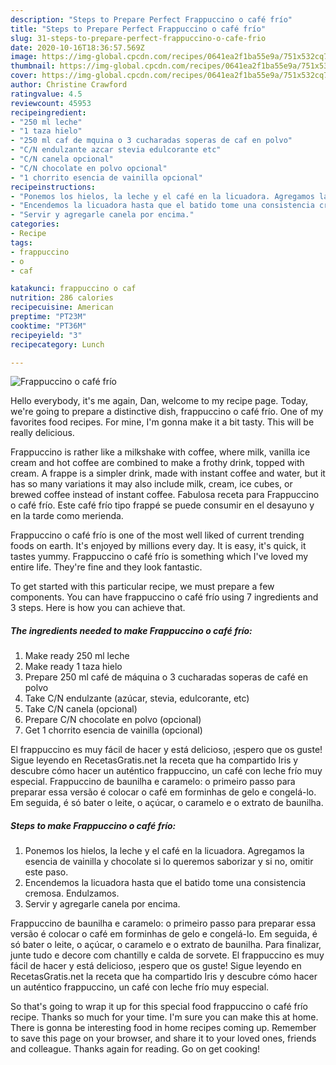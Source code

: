 ```yaml
---
description: "Steps to Prepare Perfect Frappuccino o café frío"
title: "Steps to Prepare Perfect Frappuccino o café frío"
slug: 31-steps-to-prepare-perfect-frappuccino-o-cafe-frio
date: 2020-10-16T18:36:57.569Z
image: https://img-global.cpcdn.com/recipes/0641ea2f1ba55e9a/751x532cq70/frappuccino-o-cafe-frio-foto-principal.jpg
thumbnail: https://img-global.cpcdn.com/recipes/0641ea2f1ba55e9a/751x532cq70/frappuccino-o-cafe-frio-foto-principal.jpg
cover: https://img-global.cpcdn.com/recipes/0641ea2f1ba55e9a/751x532cq70/frappuccino-o-cafe-frio-foto-principal.jpg
author: Christine Crawford
ratingvalue: 4.5
reviewcount: 45953
recipeingredient:
- "250 ml leche"
- "1 taza hielo"
- "250 ml caf de mquina o 3 cucharadas soperas de caf en polvo"
- "C/N endulzante azcar stevia edulcorante etc"
- "C/N canela opcional"
- "C/N chocolate en polvo opcional"
- "1 chorrito esencia de vainilla opcional"
recipeinstructions:
- "Ponemos los hielos, la leche y el café en la licuadora. Agregamos la esencia de vainilla y chocolate si lo queremos saborizar y si no, omitir este paso."
- "Encendemos la licuadora hasta que el batido tome una consistencia cremosa. Endulzamos."
- "Servir y agregarle canela por encima."
categories:
- Recipe
tags:
- frappuccino
- o
- caf

katakunci: frappuccino o caf 
nutrition: 286 calories
recipecuisine: American
preptime: "PT23M"
cooktime: "PT36M"
recipeyield: "3"
recipecategory: Lunch

---
```



![Frappuccino o café frío](https://img-global.cpcdn.com/recipes/0641ea2f1ba55e9a/751x532cq70/frappuccino-o-cafe-frio-foto-principal.jpg)

Hello everybody, it's me again, Dan, welcome to my recipe page. Today, we're going to prepare a distinctive dish, frappuccino o café frío. One of my favorites food recipes. For mine, I'm gonna make it a bit tasty. This will be really delicious.

Frappuccino is rather like a milkshake with coffee, where milk, vanilla ice cream and hot coffee are combined to make a frothy drink, topped with cream. A frappe is a simpler drink, made with instant coffee and water, but it has so many variations it may also include milk, cream, ice cubes, or brewed coffee instead of instant coffee. Fabulosa receta para Frappuccino o café frío. Este café frío tipo frappé se puede consumir en el desayuno y en la tarde como merienda.

Frappuccino o café frío is one of the most well liked of current trending foods on earth. It's enjoyed by millions every day. It is easy, it's quick, it tastes yummy. Frappuccino o café frío is something which I've loved my entire life. They're fine and they look fantastic.


To get started with this particular recipe, we must prepare a few components. You can have frappuccino o café frío using 7 ingredients and 3 steps. Here is how you can achieve that.

<!--inarticleads1-->

##### The ingredients needed to make Frappuccino o café frío:

1. Make ready 250 ml leche
1. Make ready 1 taza hielo
1. Prepare 250 ml café de máquina o 3 cucharadas soperas de café en polvo
1. Take C/N endulzante (azúcar, stevia, edulcorante, etc)
1. Take C/N canela (opcional)
1. Prepare C/N chocolate en polvo (opcional)
1. Get 1 chorrito esencia de vainilla (opcional)


El frappuccino es muy fácil de hacer y está delicioso, ¡espero que os guste! Sigue leyendo en RecetasGratis.net la receta que ha compartido Iris y descubre cómo hacer un auténtico frappuccino, un café con leche frío muy especial. Frappuccino de baunilha e caramelo: o primeiro passo para preparar essa versão é colocar o café em forminhas de gelo e congelá-lo. Em seguida, é só bater o leite, o açúcar, o caramelo e o extrato de baunilha. 

<!--inarticleads2-->

##### Steps to make Frappuccino o café frío:

1. Ponemos los hielos, la leche y el café en la licuadora. Agregamos la esencia de vainilla y chocolate si lo queremos saborizar y si no, omitir este paso.
1. Encendemos la licuadora hasta que el batido tome una consistencia cremosa. Endulzamos.
1. Servir y agregarle canela por encima.


Frappuccino de baunilha e caramelo: o primeiro passo para preparar essa versão é colocar o café em forminhas de gelo e congelá-lo. Em seguida, é só bater o leite, o açúcar, o caramelo e o extrato de baunilha. Para finalizar, junte tudo e decore com chantilly e calda de sorvete. El frappuccino es muy fácil de hacer y está delicioso, ¡espero que os guste! Sigue leyendo en RecetasGratis.net la receta que ha compartido Iris y descubre cómo hacer un auténtico frappuccino, un café con leche frío muy especial. 

So that's going to wrap it up for this special food frappuccino o café frío recipe. Thanks so much for your time. I'm sure you can make this at home. There is gonna be interesting food in home recipes coming up. Remember to save this page on your browser, and share it to your loved ones, friends and colleague. Thanks again for reading. Go on get cooking!
